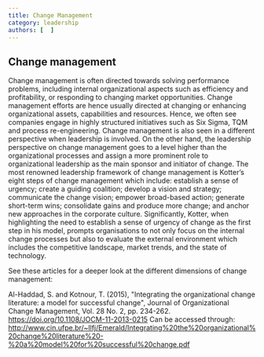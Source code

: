 ```yaml
---
title: Change Management
category: leadership
authors: [  ]
---
```


## Change management

Change management is often directed towards solving performance problems, including internal organizational aspects such as efficiency and profitability,  or responding to changing market opportunities. Change management efforts are hence usually directed at changing or enhancing organizational assets, capabilities and resources. Hence, we often see companies engage in highly structured initiatives such as Six Sigma, TQM and process re-engineering. Change management is also seen in a different perspective when leadership is involved.  On the other hand, the leadership perspective on change management goes to a level higher than the organizational processes and assign a more prominent role to organizational leadership as the main sponsor and initiator of change. The most renowned leadership framework of change management is Kotter’s eight steps of change management which include: establish a sense of urgency; create a guiding coalition; develop a vision and strategy; communicate the change vision; empower broad-based action; generate short-term wins; consolidate gains and produce more change; and anchor new approaches in the corporate culture. Significantly, Kotter,  when highlighting the need to establish a sense of urgency of change as the first step in his model, prompts organisations to not only focus on the internal change processes but also to evaluate the external environment which includes the competitive landscape, market trends, and the state of technology.

See these articles for a deeper look at the different dimensions of change management: 

Al-Haddad, S. and Kotnour, T. (2015), "Integrating the organizational change literature: a model for successful change", Journal of Organizational Change Management, Vol. 28 No. 2, pp. 234-262. https://doi.org/10.1108/JOCM-11-2013-0215
Can be accessed through: http://www.cin.ufpe.br/~llfj/Emerald/Integrating%20the%20organizational%20change%20literature%20-%20a%20model%20for%20successful%20change.pdf 


